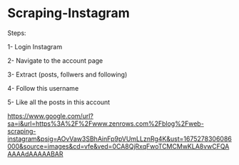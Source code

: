 # Scraping-Instagram

Steps:

1- Login Instagram

2- Navigate to the account page

3- Extract (posts, follwers and following)

4- Follow this username

5- Like all the posts in this account

https://www.google.com/url?sa=i&url=https%3A%2F%2Fwww.zenrows.com%2Fblog%2Fweb-scraping-instagram&psig=AOvVaw3SBhAinFp9pVUmLLznRg4K&ust=1675278306086000&source=images&cd=vfe&ved=0CA8QjRxqFwoTCMCMwKLA8vwCFQAAAAAdAAAAABAR
